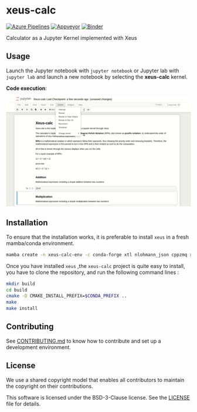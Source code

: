 # xeus-calc

[![Azure Pipelines](https://dev.azure.com/jupyter-xeus/jupyter-xeus/_apis/build/status/jupyter-xeus.xeus-calc?branchName=master)](https://dev.azure.com/jupyter-xeus/jupyter-xeus/_build/latest?definitionId=10&branchName=master)
[![Appveyor](https://ci.appveyor.com/api/projects/status/t2u22uaevru2ugm8?svg=true)](https://ci.appveyor.com/project/jupyter-xeus/xeus-calc)
[![Binder](https://mybinder.org/badge_logo.svg)](https://mybinder.org/v2/gh/jupyter-xeus/xeus-calc/master?filepath=notebooks/Xeus-calc.ipynb)

Calculator as a Jupyter Kernel implemented with Xeus

## Usage

Launch the Jupyter notebook with `jupyter notebook` or Jupyter lab with `jupyter lab` and launch a new notebook by selecting the **xeus-calc** kernel.

**Code execution**:

![Basic code execution](xeus-calc2.gif)

## Installation

To ensure that the installation works, it is preferable to install `xeus` in a fresh mamba/conda environment. 

```bash
mamba create -n xeus-calc-env -c conda-forge xtl nlohmann_json cppzmq xeus
```

Once you have installed ` xeus ` ,the  ` xeus-calc ` project is quite easy to install, you have to clone the repository, and run the following command lines :

```bash
mkdir build
cd build
cmake -D CMAKE_INSTALL_PREFIX=$CONDA_PREFIX ..
make
make install
```

## Contributing

See [CONTRIBUTING.md](./CONTRIBUTING.md) to know how to contribute and set up a development environment.

## License

We use a shared copyright model that enables all contributors to maintain the
copyright on their contributions.

This software is licensed under the BSD-3-Clause license. See the [LICENSE](LICENSE) file for details.

